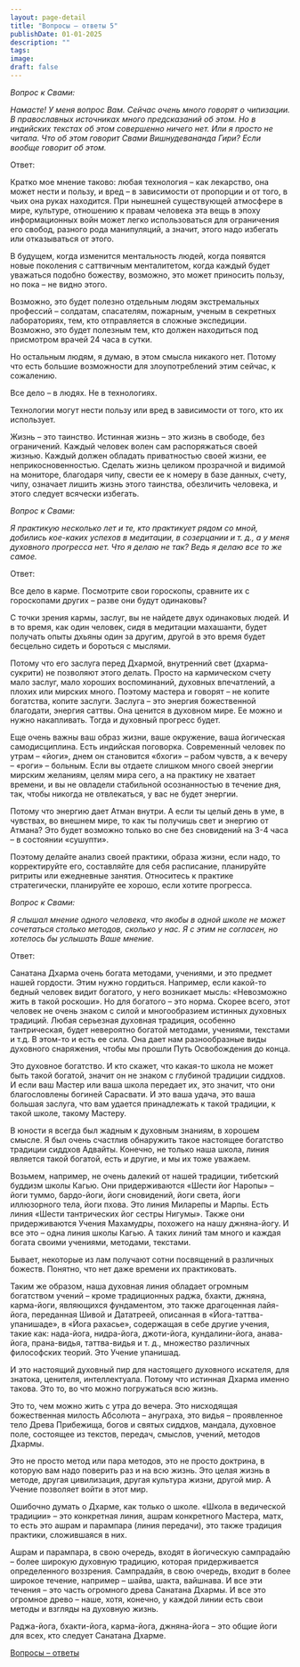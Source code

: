 ```yaml
---
layout: page-detail
title: "Вопросы – ответы 5"
publishDate: 01-01-2025
description: ""
tags:
image:
draft: false
---
```


_Вопрос к Свами:_

_Намасте! У меня вопрос Вам. Сейчас очень много говорят о чипизации. В православных источниках много предсказаний об этом. Но в индийских текстах об этом совершенно ничего нет. Или я просто не читала. Что об этом говорит Свами Вишнудевананда Гири? Если вообще говорит об этом._

Ответ:

Кратко мое мнение таково: любая технология – как лекарство, она может нести и пользу, и вред – в зависимости от пропорции и от того, в чьих она руках находится. При нынешней существующей атмосфере в мире, культуре, отношению к правам человека эта вещь в эпоху информационных войн может легко использоваться для ограничения его свобод, разного рода манипуляций, а значит, этого надо избегать или отказываться от этого.

В будущем, когда изменится ментальность людей, когда появятся новые поколения с саттвичным менталитетом, когда каждый будет уважаться подобно божеству, возможно, это может приносить пользу, но пока – не видно этого. 

Возможно, это будет полезно отдельным людям экстремальных профессий – солдатам, спасателям, пожарным, ученым в секретных лабораториях, тем, кто отправляется в сложные экспедиции. Возможно, это будет полезным тем, кто должен находиться под присмотром врачей 24 часа в сутки.

Но остальным людям, я думаю, в этом смысла никакого нет. Потому что есть большие возможности для злоупотреблений этим сейчас, к сожалению. 

Все дело – в людях. Не в технологиях.

Технологии могут нести пользу или вред в зависимости от того, кто их использует.

Жизнь – это таинство. Истинная жизнь – это жизнь в свободе, без ограничений. Каждый человек волен сам распоряжаться своей жизнью. Каждый должен обладать приватностью своей жизни, ее неприкосновенностью. Сделать жизнь целиком прозрачной и видимой на мониторе, благодаря чипу, свести ее к номеру в базе данных, счету, чипу, означает лишить жизнь этого таинства, обезличить человека, и этого следует всячески избегать. 

_Вопрос к Свами:_

_Я практикую несколько лет и те, кто практикует рядом со мной, добились кое-каких успехов в медитации, в созерцании и т. д., а у меня духовного прогресса нет. Что я делаю не так? Ведь я делаю все то же самое._ 

Ответ:

Все дело в карме. Посмотрите свои гороскопы, сравните их с гороскопами других – разве они будут одинаковы? 

С точки зрения кармы, заслуг, вы не найдете двух одинаковых людей. И в то время, как один человек, сидя в медитации махашанти, будет получать опыты дхьяны один за другим, другой в это время будет бесцельно сидеть и бороться с мыслями.

Потому что его заслуга перед Дхармой, внутренний свет (дхарма-сукрити) не позволяют этого делать. Просто на кармическом счету мало заслуг, мало хороших воспоминаний, духовных впечатлений, а плохих или мирских много. Поэтому мастера и говорят – не копите богатства, копите заслуги. Заслуга – это энергия божественной благодати, энергия саттвы. Она ценится в духовном мире. Ее можно и нужно накапливать. Тогда и духовный прогресс будет. 

Еще очень важны ваш образ жизни, ваше окружение, ваша йогическая самодисциплина. Есть индийская поговорка. Современный человек по утрам – «йоги», днем он становится «бхоги» – рабом чувств, а к вечеру – «роги» – больным. Если вы отдаете слишком много своей энергии мирским желаниям, целям мира сего, а на практику не хватает времени, и вы не овладели стабильной осознанностью в течение дня, так, чтобы никогда не отвлекаться, у вас не будет энергии. 

Потому что энергию дает Атман внутри. А если ты целый день в уме, в чувствах, во внешнем мире, то как ты получишь свет и энергию от Атмана? Это будет возможно только во сне без сновидений на 3-4 часа – в состоянии «сушупти». 

Поэтому делайте анализ своей практики, образа жизни, если надо, то корректируйте его, составляйте для себя расписание, планируйте ритриты или ежедневные занятия. Относитесь к практике стратегически, планируйте ее хорошо, если хотите прогресса.

_Вопрос к Свами:_

_Я слышал мнение одного человека, что якобы в одной школе не может сочетаться столько методов, сколько у нас. Я с этим не согласен, но хотелось бы услышать Ваше мнение._

Ответ:

Санатана Дхарма очень богата методами, учениями, и это предмет нашей гордости. Этим нужно гордиться. Например, если какой-то бедный человек видит богатого, у него возникает мысль: «Невозможно жить в такой роскоши». Но для богатого – это норма. Скорее всего, этот человек не очень знаком с силой и многообразием истинных духовных традиций. Любая серьезная духовная традиция, особенно тантрическая, будет невероятно богатой методами, учениями, текстами и т.д. В этом-то и есть ее сила. Она дает нам разнообразные виды духовного снаряжения, чтобы мы прошли Путь Освобождения до конца.

Это духовное богатство. И кто скажет, что какая-то школа не может быть такой богатой, значит он не знаком с глубиной традиции сиддхов. И если ваш Мастер или ваша школа передает их, это значит, что они благословлены богиней Сарасвати. И это ваша удача, это ваша большая заслуга, что вам удается принадлежать к такой традиции, к такой школе, такому Мастеру.

В юности я всегда был жадным к духовным знаниям, в хорошем смысле. Я был очень счастлив обнаружить такое настоящее богатство традиции сиддхов Адвайты. Конечно, не только наша школа, линия является такой богатой, есть и другие, и мы их тоже уважаем.

Возьмем, например, не очень далекий от нашей традиции, тибетский буддизм школы Кагью. Они придерживаются «Шести йог Наропы» – йоги туммо, бардо-йоги, йоги сновидений, йоги света, йоги иллюзорного тела, йоги пхова. Это линия Миларепы и Марпы. Есть линия «Шести тантрических йог сестры Нигумы». Также они придерживаются Учения Махамудры, похожего на нашу джняна-йогу. И все это – одна линия школы Кагью. А таких линий там много и каждая богата своими учениями, методами, текстами. 

Бывает, некоторые из лам получают сотни посвящений в различных божеств. Понятно, что нет даже времени их практиковать.

Таким же образом, наша духовная линия обладает огромным богатством учений – кроме традиционных раджа, бхакти, джняна, карма-йоги, являющихся фундаментом, это также драгоценная лайя-йога, переданная Шивой и Дататреей, описанная в «Йога-таттва-упанишаде», в «Йога рахасье», содержащая в себе другие учения, такие как: нада-йога, нидра-йога, джоти-йога, кундалини-йога, анава-йога, прана-видья, таттва-видья и т. д., множество различных философских теорий. Это Учение упанишад.

И это настоящий духовный пир для настоящего духовного искателя, для знатока, ценителя, интеллектуала. Потому что истинная Дхарма именно такова. Это то, во что можно погружаться всю жизнь. 

Это то, чем можно жить с утра до вечера. Это нисходящая божественная милость Абсолюта – ануграха, это видья – проявленное тело Древа Прибежища, богов и святых сиддхов, мандала, духовное поле, состоящее из текстов, передач, смыслов, учений, методов Дхармы.

Это не просто метод или пара методов, это не просто доктрина, в которую вам надо поверить раз и на всю жизнь. Это целая жизнь в методе, другая цивилизация, другая культура жизни, другой мир. А Учение позволяет войти в этот мир.

Ошибочно думать о Дхарме, как только о школе. «Школа в ведической традиции» – это конкретная линия, ашрам конкретного Мастера, матх, то есть это ашрам и парампара (линия передачи), это также традиция практики, сложившаяся в них. 

Ашрам и парампара, в свою очередь, входят в йогическую сампрадайю – более широкую духовную традицию, которая придерживается определенного воззрения. Сампрадайя, в свою очередь, входит в более широкое течение, например – шайва, шакта, вайшнава. И все эти течения – это часть огромного древа Санатана Дхармы. И все это огромное древо – наше, хотя, конечно, у каждой линии есть свои методы и взгляды на духовную жизнь. 

Раджа-йога, бхакти-йога, карма-йога, джняна-йога – это общие йоги для всех, кто следует Санатана Дхарме.

[Вопросы – ответы](/binaries/file/news/f%5F2871.docx)
